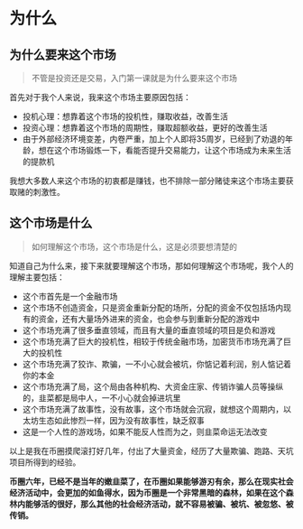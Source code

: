 # 为什么

## 为什么要来这个市场

> 不管是投资还是交易，入门第一课就是为什么要来这个市场

首先对于我个人来说，我来这个市场主要原因包括：

* 投机心理：想靠着这个市场的投机性，赚取收益，改善生活
* 投资心理：想靠着这个市场的周期性，赚取超额收益，更好的改善生活
* 由于外部经济环境变差，内卷严重，加上个人即将35周岁，已经到了劝退的年龄，想在这个市场锻炼一下，看能否提升交易能力，让这个市场成为未来生活的提款机

我想大多数人来这个市场的初衷都是赚钱，也不排除一部分赌徒来这个市场主要获取赌的刺激性。



## 这个市场是什么

> 如何理解这个市场，这个市场是什么，这是必须要想清楚的

知道自己为什么来，接下来就要理解这个市场，那如何理解这个市场呢，我个人的理解主要包括：

* 这个市首先是一个金融市场
* 这个市场不创造资金，只是资金重新分配的场所，分配的资金不仅包括场内现有的资金，还有大量场外进来的资金，也会参与到重新分配的游戏中
* 这个市场充满了很多垂直领域，而且有大量的垂直领域的项目是负和游戏
* 这个市场充满了巨大的投机性，相较于传统金融市场，加密货币市场充满了巨大的投机性
* 这个市场充满了狡诈、欺骗，一不小心就会被坑，你惦记着利润，别人惦记着你的本金
* 这个市场充满了局，这个局由各种机构、大资金庄家、传销诈骗人员等操纵的，韭菜都是局中人，一不小心就会掉进坑里
* 这个市场充满了故事性，没有故事，这个市场就会沉寂，就想这个周期内，以太坊生态如此惨烈一样，因为没有故事性，缺乏叙事
* 这是一个人性的游戏场，如果不能反人性而为之，则韭菜命运无法改变

以上是我在币圈摸爬滚打好几年，付出了大量资金，经历了大量欺骗、跑路、天坑项目所得到的经验。

**币圈六年，已经不是当年的嫩韭菜了，在币圈如果能够游刃有余，那么在现实社会经济活动中，会更加的如鱼得水，因为币圈是一个非常黑暗的森林，如果在这个森林内能够活的很好，那么其他的社会经济活动，就不容易被骗、被坑、被忽悠、被传销。**

